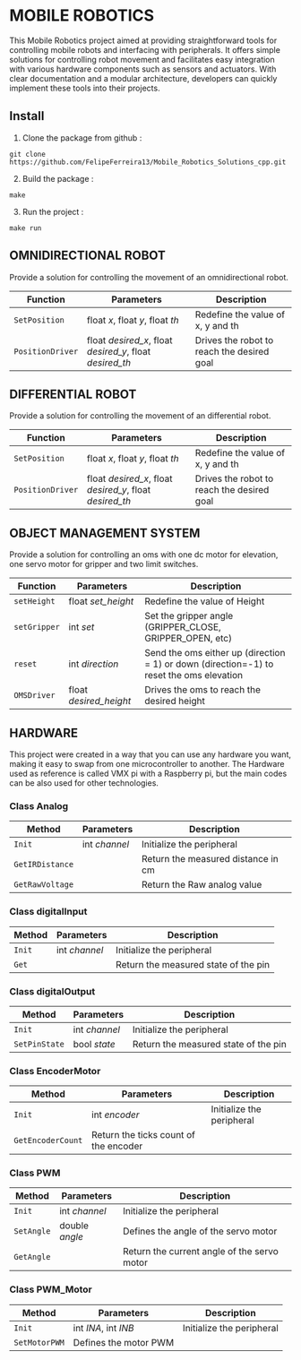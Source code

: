 # MOBILE ROBOTICS 
This Mobile Robotics project aimed at providing straightforward tools for controlling mobile robots and interfacing with peripherals. It offers simple solutions for controlling robot movement and facilitates easy integration with various hardware components such as sensors and actuators. With clear documentation and a modular architecture, developers can quickly implement these tools into their projects. 

## Install
  1. Clone the package from github :

    git clone https://github.com/FelipeFerreira13/Mobile_Robotics_Solutions_cpp.git

  2. Build the package :

    make
     
  3. Run the project :

    make run


## OMNIDIRECTIONAL ROBOT
Provide a solution for controlling the movement of an omnidirectional robot.


| **Function**   | **Parameters** | **Description**                            |
|----------------|-----------------|--------------------------------------------|
| `SetPosition`    | float *x*, float *y*, float *th* | Redefine the value of x, y and th          |
| `PositionDriver` | float *desired_x*, float *desired_y*, float *desired_th* | Drives the robot to reach the desired goal |


## DIFFERENTIAL ROBOT
Provide a solution for controlling the movement of an differential robot.

| **Function**   | **Parameters** | **Description**                            |
|----------------|-----------------|--------------------------------------------|
| `SetPosition`    | float *x*, float *y*, float *th* | Redefine the value of x, y and th          |
| `PositionDriver` | float *desired_x*, float *desired_y*, float *desired_th* | Drives the robot to reach the desired goal |


## OBJECT MANAGEMENT SYSTEM
Provide a solution for controlling an oms with one dc motor for elevation, one servo motor for gripper and two limit switches.

| **Function**     | **Parameters** | **Description**                            |
|------------------|-----------------|--------------------------------------------|
| `setHeight`      | float *set_height* | Redefine the value of Height          |
| `setGripper`     | int *set*            | Set the gripper angle (GRIPPER_CLOSE, GRIPPER_OPEN, etc) |
| `reset`          | int *direction*      | Send the oms either up (direction = 1) or down (direction=-1) to reset the oms elevation |
| `OMSDriver` | float *desired_height* | Drives the oms to reach the desired height |

## HARDWARE
This project were created in a way that you can use any hardware you want, making it easy to swap from one microcontroller to another. The Hardware used as reference is called VMX pi with a Raspberry pi, but the main codes can be also used for other technologies.

### Class Analog
| **Method**     | **Parameters** | **Description**                            |
|------------------|-|-------------------------------------------|
| `Init`     | int *channel* | Initialize the peripheral |
| `GetIRDistance`     | | Return the measured distance in cm          |
| `GetRawVoltage`     | | Return the Raw analog value |

### Class digitalInput
| **Method**     | **Parameters** | **Description**                            |
|------------------|-|-------------------------------------------|
| `Init`     | int *channel* | Initialize the peripheral |
| `Get`     |      |Return the measured state of the pin|

### Class digitalOutput
| **Method**     | **Parameters** | **Description**                            |
|------------------|------|--------------------------------------------|
| `Init`     | int *channel* | Initialize the peripheral |
| `SetPinState`     | bool *state* | Return the measured state of the pin    |

### Class EncoderMotor 
| **Method**     | **Parameters** | **Description**                            |
|------------------|-|-------------------------------------------|
| `Init`     | int *encoder* | Initialize the peripheral |
| `GetEncoderCount`     |  Return the ticks count of the encoder    |

### Class PWM
| **Method**     | **Parameters** | **Description**                            |
|------------------|------|--------------------------------------------|
| `Init`     | int *channel* | Initialize the peripheral |
| `SetAngle`     | double *angle* | Defines the angle of the servo motor    |
| `GetAngle`     |  | Return the current angle of the servo motor   |

### Class PWM_Motor 
| **Method**     | **Parameters** | **Description**                            |
|------------------|-|-------------------------------------------|
| `Init`     | int *INA*, int *INB* | Initialize the peripheral |
| `SetMotorPWM`     |  Defines the motor PWM    |
